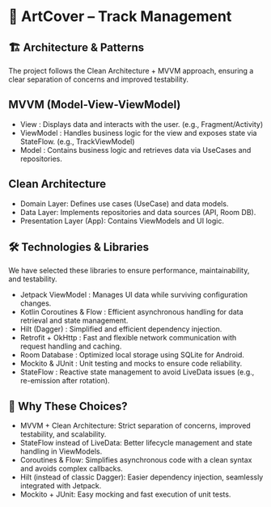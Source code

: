 # 📌 ArtCover – Track Management
## 🏗 Architecture & Patterns
The project follows the Clean Architecture + MVVM approach, ensuring a clear separation of concerns and improved testability.

## MVVM (Model-View-ViewModel)
- View : Displays data and interacts with the user. (e.g., Fragment/Activity)
- ViewModel : Handles business logic for the view and exposes state via StateFlow. (e.g., TrackViewModel)
- Model : Contains business logic and retrieves data via UseCases and repositories.

## Clean Architecture
- Domain Layer: Defines use cases (UseCase) and data models.
- Data Layer: Implements repositories and data sources (API, Room DB).
- Presentation Layer (App): Contains ViewModels and UI logic.
  
## 🛠 Technologies & Libraries
We have selected these libraries to ensure performance, maintainability, and testability.

- Jetpack ViewModel	: Manages UI data while surviving configuration changes.
- Kotlin Coroutines & Flow	: Efficient asynchronous handling for data retrieval and state management.
- Hilt (Dagger)	: Simplified and efficient dependency injection.
- Retrofit + OkHttp	: Fast and flexible network communication with request handling and caching.
- Room Database	: Optimized local storage using SQLite for Android.
- Mockito & JUnit	: Unit testing and mocks to ensure code reliability.
- StateFlow	: Reactive state management to avoid LiveData issues (e.g., re-emission after rotation).

## 🎯 Why These Choices?
- MVVM + Clean Architecture: Strict separation of concerns, improved testability, and scalability.
- StateFlow instead of LiveData: Better lifecycle management and state handling in ViewModels.
- Coroutines & Flow: Simplifies asynchronous code with a clean syntax and avoids complex callbacks.
- Hilt (instead of classic Dagger): Easier dependency injection, seamlessly integrated with Jetpack.
- Mockito + JUnit: Easy mocking and fast execution of unit tests.
